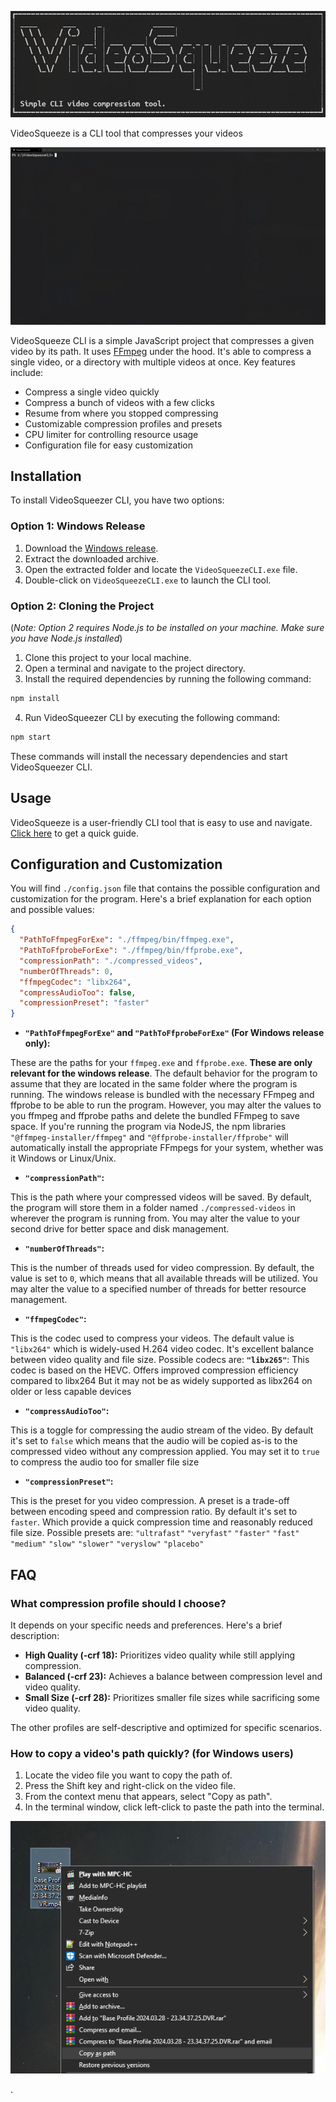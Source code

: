 ![Banner](./img/banner.png)

VideoSqueeze is a CLI tool that compresses your videos


![demo](./img/demo.gif)


VideoSqueeze CLI is a simple JavaScript project that compresses a given video by its path. It uses [FFmpeg](https://github.com/FFmpeg/FFmpeg) under the hood. It's able to compress a single video, or a directory with multiple videos at once. Key features include:
- Compress a single video quickly
- Compress a bunch of videos with a few clicks
- Resume from where you stopped compressing
- Customizable compression profiles and presets
- CPU limiter for controlling resource usage
- Configuration file for easy customization


## Installation
To install VideoSqueezer CLI, you have two options:

### Option 1: Windows Release
1. Download the [Windows release](https://github.com/CuzImAzizx/VideoSqueeze-CLI/releases/tag/v1.0.0).
2. Extract the downloaded archive.
3. Open the extracted folder and locate the `VideoSqueezeCLI.exe` file.
4. Double-click on `VideoSqueezeCLI.exe` to launch the CLI tool.

### Option 2: Cloning the Project
(*Note: Option 2 requires Node.js to be installed on your machine. Make sure you have Node.js installed*)
1. Clone this project to your local machine.
2. Open a terminal and navigate to the project directory.
3. Install the required dependencies by running the following command:

```sh
npm install
```

4. Run VideoSqueezer CLI by executing the following command:

```sh
npm start
```

These commands will install the necessary dependencies and start VideoSqueezer CLI.


## Usage

VideoSqueeze is a user-friendly CLI tool that is easy to use and navigate. [Click here](GUIDE.md) to get a quick guide.


## Configuration and Customization
You will find `./config.json` file that contains the possible configuration and customization for the program. Here's a brief explanation for each option and possible values:
```json
{
  "PathToFfmpegForExe": "./ffmpeg/bin/ffmpeg.exe",
  "PathToFfprobeForExe": "./ffmpeg/bin/ffprobe.exe",
  "compressionPath": "./compressed_videos",
  "numberOfThreads": 0,
  "ffmpegCodec": "libx264",
  "compressAudioToo": false,
  "compressionPreset": "faster"
}
```


- **`"PathToFfmpegForExe"` and `"PathToFfprobeForExe"` (For Windows release only):**

These are the paths for your `ffmpeg.exe` and `ffprobe.exe`. **These are only relevant for the windows release**. The default behavior for the program to assume that they are located in the same folder where the program is running. The windows release is bundled with the necessary FFmpeg and ffprobe to be able to run the program. However, you may alter the values to you ffmpeg and ffprobe paths and delete the bundled FFmpeg to save space.
If you're running the program via NodeJS, the npm libraries `"@ffmpeg-installer/ffmpeg"` and `"@ffprobe-installer/ffprobe"` will automatically install the appropriate FFmpegs for your system, whether was it Windows or Linux/Unix.  

- **`"compressionPath"`:**

This is the path where your compressed videos will be saved. By default, the program will store them in a folder named `./compressed-videos` in wherever the program is running from. You may alter the value to your second drive for better space and disk management. 

- **`"numberOfThreads"`:**

This is the number of threads used for video compression. By default, the value is set to `0`, which means that all available threads will be utilized. You may alter the value to a specified number of threads for better resource management.  

- **`"ffmpegCodec"`:**

This is the codec used to compress your videos. The default value is `"libx264"` which is widely-used H.264 video codec. It's excellent balance between video quality and file size. Possible codecs are:
**`"libx265"`**: This codec is based on the HEVC. Offers improved compression efficiency compared to libx264 But it may not be as widely supported as libx264 on older or less capable devices

- **`"compressAudioToo"`:**

This is a toggle for compressing the audio stream of the video. By default it's set to `false` which means that the audio will be copied as-is to the compressed video without any compression applied. You may set it to `true` to compress the audio too for smaller file size

- **`"compressionPreset"`:**

This is the preset for you video compression. A preset is a trade-off between encoding speed and compression ratio. By default it's set to `faster`. Which provide a quick compression time and reasonably reduced file size. Possible presets are:
`"ultrafast"` `"veryfast"` `"faster"` `"fast"` `"medium"` `"slow"` `"slower"` `"veryslow"` `"placebo"`




## FAQ

### What compression profile should I choose?
It depends on your specific needs and preferences. Here's a brief description:
* **High Quality (-crf 18):** Prioritizes video quality while still applying compression.
* **Balanced (-crf 23):** Achieves a balance between compression level and video quality.
* **Small Size (-crf 28):** Prioritizes smaller file sizes while sacrificing some video quality.

The other profiles are self-descriptive and optimized for specific scenarios.

### How to copy a video's path quickly? (for Windows users)
1. Locate the video file you want to copy the path of.
2. Press the Shift key and right-click on the video file.
3. From the context menu that appears, select "Copy as path".
4. In the terminal window, click left-click to paste the path into the terminal.

![alt text](./img/context-menu.png)

.